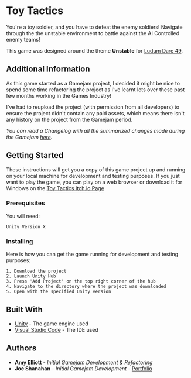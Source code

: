 # Toy Tactics

You're a toy soldier, and you have to defeat the enemy soldiers! Navigate through the the unstable environment to battle against the AI Controlled enemy teams!

This game was designed around the theme **Unstable** for [Ludum Dare 49](https://ldjam.com/events/ludum-dare/49/toy-tactics).

## Additional Information
As this game started as a Gamejam project, I decided it might be nice to spend some time refactoring the project as I've learnt lots over these past few months working in the Games Industry!

I've had to reupload the project (with permission from all developers) to ensure the project didn't contain any paid assets, which means there isn't any history on the project from the Gamejam period.

*You can read a Changelog with all the summarized changes made during the Gamejam [here](CHANGELOG.md).*

## Getting Started

These instructions will get you a copy of this game project up and running on your local machine for development and testing purposes.
If you just want to play the game, you can play on a web browser or download it for Windows on the [Toy Tactics Itch.io Page](https://horsehead.itch.io/toy-tactics)

### Prerequisites
You will need:
```
Unity Version X
```

### Installing
Here is how you can get the game running for development and testing purposes:
```
1. Download the project 
2. Launch Unity Hub
3. Press 'Add Project' on the top right corner of the hub
4. Navigate to the directory where the project was downloaded
5. Open with the specified Unity version
```

## Built With
* [Unity]() - The game engine used
* [Visual Studio Code]() - The IDE used

## Authors
* **Amy Elliott** - *Initial Gamejam Development & Refactoring* 
* **Joe Shanahan** - *Initial Gamejam Development* - [Portfolio]()
